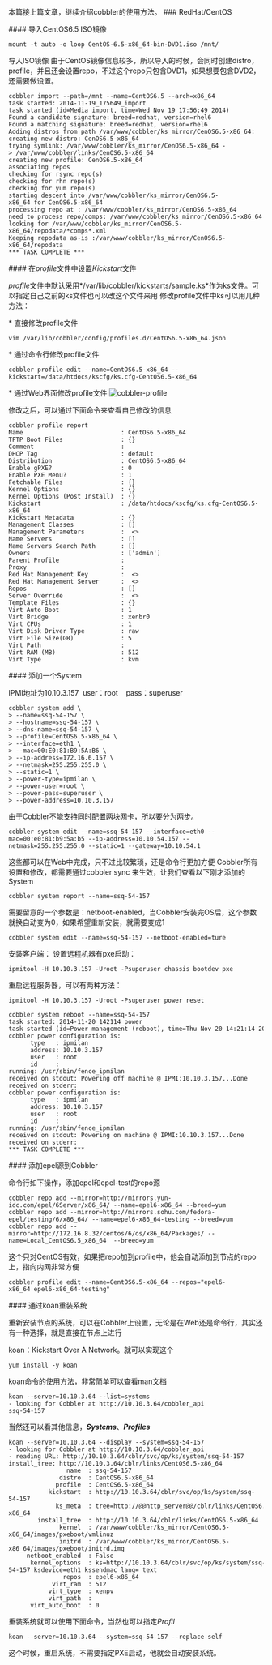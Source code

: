 本篇接上篇文章，继续介绍cobbler的使用方法。
### RedHat/CentOS

#### 导入CentOS6.5 ISO镜像
```
mount -t auto -o loop CentOS-6.5-x86_64-bin-DVD1.iso /mnt/
```
导入ISO镜像
由于CentOS镜像信息较多，所以导入的时候，会同时创建distro，profile，并且还会设置repo，不过这个repo只包含DVD1，如果想要包含DVD2，还需要做设置。
```
cobbler import --path=/mnt --name=CentOS6.5 --arch=x86_64
task started: 2014-11-19_175649_import
task started (id=Media import, time=Wed Nov 19 17:56:49 2014)
Found a candidate signature: breed=redhat, version=rhel6
Found a matching signature: breed=redhat, version=rhel6
Adding distros from path /var/www/cobbler/ks_mirror/CenOS6.5-x86_64:
creating new distro: CenOS6.5-x86_64
trying symlink: /var/www/cobbler/ks_mirror/CenOS6.5-x86_64 -> /var/www/cobbler/links/CenOS6.5-x86_64
creating new profile: CenOS6.5-x86_64
associating repos
checking for rsync repo(s)
checking for rhn repo(s)
checking for yum repo(s)
starting descent into /var/www/cobbler/ks_mirror/CenOS6.5-x86_64 for CenOS6.5-x86_64
processing repo at : /var/www/cobbler/ks_mirror/CenOS6.5-x86_64
need to process repo/comps: /var/www/cobbler/ks_mirror/CenOS6.5-x86_64
looking for /var/www/cobbler/ks_mirror/CenOS6.5-x86_64/repodata/*comps*.xml
Keeping repodata as-is :/var/www/cobbler/ks_mirror/CenOS6.5-x86_64/repodata
*** TASK COMPLETE ***
```

#### 在*profile*文件中设置*Kickstart*文件

*profile*文件中默认采用*/var/lib/cobbler/kickstarts/sample.ks*作为ks文件。可以指定自己之前的ks文件也可以改这个文件来用
修改profile文件中ks可以用几种方法：

* 直接修改profile文件
```
vim /var/lib/cobbler/config/profiles.d/CentOS6.5-x86_64.json 
```

* 通过命令行修改profile文件
```
cobbler profile edit --name=CentOS6.5-x86_64 --kickstart=/data/htdocs/kscfg/ks.cfg-CentOS6.5-x86_64
```

* 通过Web界面修改profile文件
![cobbler-profile](https://czero000.github.io/images/cobbler/cobbler-profile.png)

修改之后，可以通过下面命令来查看自己修改的信息
```
cobbler profile report    
Name                           : CentOS6.5-x86_64
TFTP Boot Files                : {}
Comment                        : 
DHCP Tag                       : default
Distribution                   : CentOS6.5-x86_64
Enable gPXE?                   : 0
Enable PXE Menu?               : 1
Fetchable Files                : {}
Kernel Options                 : {}
Kernel Options (Post Install)  : {}
Kickstart                      : /data/htdocs/kscfg/ks.cfg-CentOS6.5-x86_64
Kickstart Metadata             : {}
Management Classes             : []
Management Parameters          :  <>
Name Servers                   : []
Name Servers Search Path       : []
Owners                         : ['admin']
Parent Profile                 : 
Proxy                          : 
Red Hat Management Key         :  <>
Red Hat Management Server      :  <>
Repos                          : []
Server Override                :  <>
Template Files                 : {}
Virt Auto Boot                 : 1
Virt Bridge                    : xenbr0
Virt CPUs                      : 1
Virt Disk Driver Type          : raw
Virt File Size(GB)             : 5
Virt Path                      : 
Virt RAM (MB)                  : 512
Virt Type                      : kvm
```

#### 添加一个System

IPMI地址为10.10.3.157  user：root    pass：superuser

```
cobbler system add \
> --name=ssq-54-157 \
> --hostname=ssq-54-157 \
> --dns-name=ssq-54-157 \
> --profile=CentOS6.5-x86_64 \
> --interface=eth1 \
> --mac=00:E0:81:B9:5A:B6 \
> --ip-address=172.16.6.157 \
> --netmask=255.255.255.0 \
> --static=1 \
> --power-type=ipmilan \
> --power-user=root \
> --power-pass=superuser \
> --power-address=10.10.3.157
```
由于Cobbler不能支持同时配置两块网卡，所以要分为两步。

```
cobbler system edit --name=ssq-54-157 --interface=eth0 --mac=00:e0:81:b9:5a:b5 --ip-address=10.10.54.157 --netmask=255.255.255.0 --static=1 --gateway=10.10.54.1
```

这些都可以在Web中完成，只不过比较繁琐，还是命令行更加方便
Cobbler所有设置和修改，都需要通过cobbler sync 来生效，让我们查看以下刚才添加的System
```
cobbler system report --name=ssq-54-157
```
需要留意的一个参数是：netboot-enabled，当Cobbler安装完OS后，这个参数就换自动变为0，如果希望重新安装，就需要变成1
```
cobbler system edit --name=ssq-54-157 --netboot-enabled=ture
```

安装客户端：
设置远程机器有pxe启动：
```
ipmitool -H 10.10.3.157 -Uroot -Psuperuser chassis bootdev pxe
```
重启远程服务器，可以有两种方法：
```
ipmitool -H 10.10.3.157 -Uroot -Psuperuser power reset

cobbler system reboot --name=ssq-54-157 
task started: 2014-11-20_142114_power
task started (id=Power management (reboot), time=Thu Nov 20 14:21:14 2014)
cobbler power configuration is:
      type   : ipmilan
      address: 10.10.3.157
      user   : root
      id     : 
running: /usr/sbin/fence_ipmilan
received on stdout: Powering off machine @ IPMI:10.10.3.157...Done
received on stderr: 
cobbler power configuration is:
      type   : ipmilan
      address: 10.10.3.157
      user   : root
      id     : 
running: /usr/sbin/fence_ipmilan
received on stdout: Powering on machine @ IPMI:10.10.3.157...Done
received on stderr: 
*** TASK COMPLETE ***
```
#### 添加epel源到Cobbler

命令行如下操作，添加epel和epel-test的repo源
```
cobbler repo add --mirror=http://mirrors.yun-idc.com/epel/6Server/x86_64/ --name=epel6-x86_64 --breed=yum
cobbler repo add --mirror=http://mirrors.sohu.com/fedora-epel/testing/6/x86_64/ --name=epel6-x86_64-testing --breed=yum
cobbler repo add --mirror=http://172.16.8.32/centos/6/os/x86_64/Packages/ --name=Local_CentOS6.5_x86_64  --breed=yum
```

这个只对CentOS有效，如果把repo加到profile中，他会自动添加到节点的repo上，指向内网非常方便
```
cobbler profile edit --name=CentOS6.5-x86_64 --repos="epel6-x86_64 epel6-x86_64-testing"
```


#### 通过koan重装系统

重新安装节点的系统，可以在Cobbler上设置，无论是在Web还是命令行，其实还有一种选择，就是直接在节点上进行

koan：Kickstart Over A Network。就可以实现这个

```
yum install -y koan
```
koan命令的使用方法，非常简单可以查看man文档
```
koan --server=10.10.3.64 --list=systems
- looking for Cobbler at http://10.10.3.64/cobbler_api
ssq-54-157
```
当然还可以看其他信息，***Systems***、***Profiles***
```
koan --server=10.10.3.64 --display --system=ssq-54-157
- looking for Cobbler at http://10.10.3.64/cobbler_api
- reading URL: http://10.10.3.64/cblr/svc/op/ks/system/ssq-54-157
install_tree: http://10.10.3.64/cblr/links/CentOS6.5-x86_64
                name  : ssq-54-157
              distro  : CentOS6.5-x86_64
             profile  : CentOS6.5-x86_64
           kickstart  : http://10.10.3.64/cblr/svc/op/ks/system/ssq-54-157
             ks_meta  : tree=http://@@http_server@@/cblr/links/CentOS6.5-x86_64 
        install_tree  : http://10.10.3.64/cblr/links/CentOS6.5-x86_64
              kernel  : /var/www/cobbler/ks_mirror/CentOS6.5-x86_64/images/pxeboot/vmlinuz
              initrd  : /var/www/cobbler/ks_mirror/CentOS6.5-x86_64/images/pxeboot/initrd.img
     netboot_enabled  : False
      kernel_options  : ks=http://10.10.3.64/cblr/svc/op/ks/system/ssq-54-157 ksdevice=eth1 kssendmac lang= text 
               repos  : epel6-x86_64
            virt_ram  : 512
           virt_type  : xenpv
           virt_path  : 
      virt_auto_boot  : 0
```
重装系统就可以使用下面命令，当然也可以指定*Profil*
```
koan --server=10.10.3.64 --system=ssq-54-157 --replace-self
```
这个时候，重启系统，不需要指定PXE启动，他就会自动安装系统。
